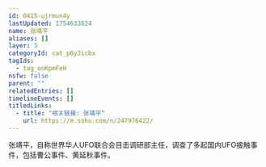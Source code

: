 ```yaml
---
id: 0415-ujrmun4y
lastUpdated: 1754633624
name: 张靖平
aliases: []
layer: 3
categoryId: cat_p6yJicbx
tagIds:
  - tag_onKpmFeH
nsfw: false
parent: ""
relatedEntries: []
timelineEvents: []
titledLinks:
  - title: "相关链接: 张靖平"
    url: https://m.sohu.com/n/247976422/
---
```


张靖平，自称世界华人UFO联合会目击调研部主任，调查了多起国内UFO接触事件，包括曹公事件、黄延秋事件。